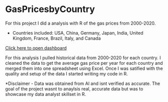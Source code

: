 # GasPricesbyCountry
For this project I did a analysis with R of the gas prices from 2000-2020. 

  - Countries included: USA, China, Germany, Japan, India, United Kingdom, France, Brazil, Italy, and Canada

[Click here to open dashboard](https://www.kaggle.com/code/justencate/gas-prices-by-country)

For this analysis I pulled historical data from 2000-2020 for each country. I cleaned the data to get the average gas price per year for each country and merged them into one spreadsheet using Excel. Once I was satified with the quality and setup of the data I started writing my code in R. 

*Disclaimer - Data was obtained from AI and isnt verified as accurate. The goal of the project wasnt to anaylsis real, accurate data but was to showcase my data analyst skillset in R.
